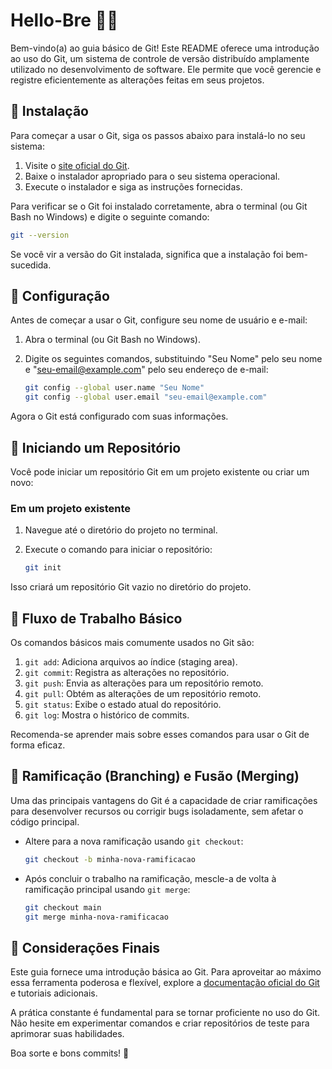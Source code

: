 # Hello-Bre 👋👋

Bem-vindo(a) ao guia básico de Git! Este README oferece uma introdução ao uso do Git, um sistema de controle de versão distribuído amplamente utilizado no desenvolvimento de software. Ele permite que você gerencie e registre eficientemente as alterações feitas em seus projetos.


## 📝 Instalação

Para começar a usar o Git, siga os passos abaixo para instalá-lo no seu sistema:

1. Visite o [site oficial do Git](https://git-scm.com/).
2. Baixe o instalador apropriado para o seu sistema operacional.
3. Execute o instalador e siga as instruções fornecidas.

Para verificar se o Git foi instalado corretamente, abra o terminal (ou Git Bash no Windows) e digite o seguinte comando:

```sh
git --version
```

Se você vir a versão do Git instalada, significa que a instalação foi bem-sucedida.

## 📝 Configuração

Antes de começar a usar o Git, configure seu nome de usuário e e-mail:

1. Abra o terminal (ou Git Bash no Windows).
2. Digite os seguintes comandos, substituindo "Seu Nome" pelo seu nome e "seu-email@example.com" pelo seu endereço de e-mail:

    ```sh
    git config --global user.name "Seu Nome"
    git config --global user.email "seu-email@example.com"
    ```

Agora o Git está configurado com suas informações.

## 📝 Iniciando um Repositório

Você pode iniciar um repositório Git em um projeto existente ou criar um novo:

### Em um projeto existente

1. Navegue até o diretório do projeto no terminal.
2. Execute o comando para iniciar o repositório:

    ```sh
    git init
    ```

Isso criará um repositório Git vazio no diretório do projeto.

## 📝 Fluxo de Trabalho Básico

Os comandos básicos mais comumente usados no Git são:

1. `git add`: Adiciona arquivos ao índice (staging area).
2. `git commit`: Registra as alterações no repositório.
3. `git push`: Envia as alterações para um repositório remoto.
4. `git pull`: Obtém as alterações de um repositório remoto.
5. `git status`: Exibe o estado atual do repositório.
6. `git log`: Mostra o histórico de commits.

Recomenda-se aprender mais sobre esses comandos para usar o Git de forma eficaz.

## 📝 Ramificação (Branching) e Fusão (Merging)

Uma das principais vantagens do Git é a capacidade de criar ramificações para desenvolver recursos ou corrigir bugs isoladamente, sem afetar o código principal. 

- Altere para a nova ramificação usando `git checkout`:

    ```sh
    git checkout -b minha-nova-ramificacao
    ```

- Após concluir o trabalho na ramificação, mescle-a de volta à ramificação principal usando `git merge`:

    ```sh
    git checkout main
    git merge minha-nova-ramificacao
    ```

## 📝 Considerações Finais

Este guia fornece uma introdução básica ao Git. Para aproveitar ao máximo essa ferramenta poderosa e flexível, explore a [documentação oficial do Git](https://git-scm.com/doc) e tutoriais adicionais.

A prática constante é fundamental para se tornar proficiente no uso do Git. Não hesite em experimentar comandos e criar repositórios de teste para aprimorar suas habilidades.

Boa sorte e bons commits! 🚀
